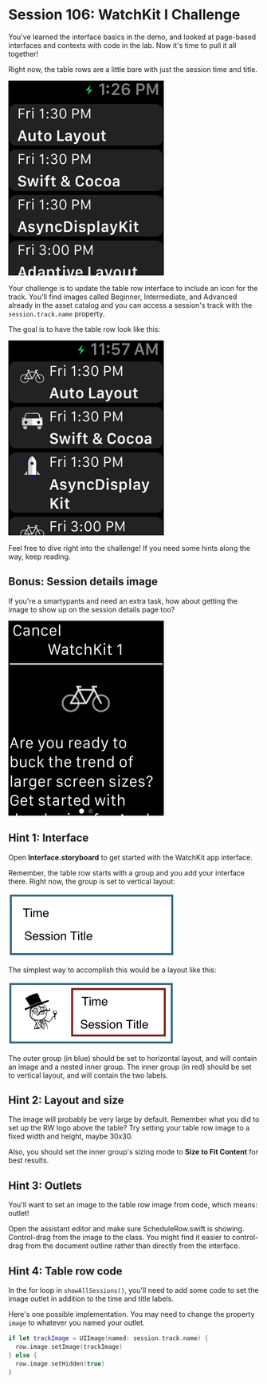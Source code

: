 # Session 106: WatchKit I Challenge

You've learned the interface basics in the demo, and looked at page-based interfaces and contexts with code in the lab. Now it's time to pull it all together!

Right now, the table rows are a little bare with just the session time and title.

![The current project. Wall of text!](./assets/challenge-starter.png)

Your challenge is to update the table row interface to include an icon for the track. You'll find images called Beginner, Intermediate, and Advanced already in the asset catalog and you can access a session's track with the `session.track.name` property.

The goal is to have the table row look like this:

![Table with icons in the rows](./assets/challenge-table-icons.png)

Feel free to dive right into the challenge! If you need some hints along the way, keep reading.

## Bonus: Session details image
If you're a smartypants and need an extra task, how about getting the image to show up on the session details page too?

![Track icon on the session details screen](./assets/challenge-session-icon.png)

## Hint 1: Interface

Open **Interface.storyboard** to get started with the WatchKit app interface.

Remember, the table row starts with a group and you add your interface there. Right now, the group is set to vertical layout:

![Vertical layout, two labels](./assets/challenge-layout1.png)

The simplest way to accomplish this would be a layout like this:

![Layout with nested groups](./assets/challenge-layout2.png)

The outer group (in blue) should be set to horizontal layout, and will contain an image and a nested inner group. The inner group (in red) should be set to vertical layout, and will contain the two labels.

## Hint 2: Layout and size

The image will probably be very large by default. Remember what you did to set up the RW logo above the table? Try setting your table row image to a fixed width and height, maybe 30x30.

Also, you should set the inner group's sizing mode to **Size to Fit Content** for best results.

## Hint 3: Outlets

You'll want to set an image to the table row image from code, which means: outlet!

Open the assistant editor and make sure ScheduleRow.swift is showing. Control-drag from the image to the class. You might find it easier to control-drag from the document outline rather than directly from the interface.

## Hint 4: Table row code

In the for loop in `showAllSessions()`, you'll need to add some code to set the image outlet in addition to the time and title labels.

Here's one possible implementation. You may need to change the property `image` to whatever you named your outlet.

```swift
if let trackImage = UIImage(named: session.track.name) {
  row.image.setImage(trackImage)
} else {
  row.image.setHidden(true)
}
```
